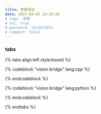 ```yaml
---
title: 草稿测试
date: 2023-04-03 14:18:28
# tags: 草稿
# toc: true
# password: target2023
# comment: false
---
```



### tabs

{% tabs align:left style:boxed %}

<!-- tab id:install-source 'icon:fas fa-file-code' title:C++ -->
{% codeblock "vision bridge" lang:cpp %}

{% endcodeblock %}
<!-- endtab -->


<!-- tab id:install-npm 'icon:fas fa-file-code' title:python -->
{% codeblock "vision bridge" lang:python %}

{% endcodeblock %}
<!-- endtab -->

{% endtabs %}




